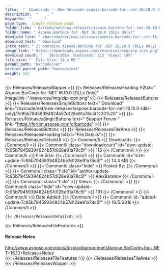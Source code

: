 ```yaml
---
title:  "  Downloads ---New-Releases-aspose.barcode-for-.net-16.10.0-(dlls-only) . " 
description:  "    . " 
keywords:  "    . " 
page_type:  single_release_page
folder_link: " barcode/net/new-releases/aspose.barcode-for-.net-16.10.0-(dlls-only)/"
folder_name: " Aspose.BarCode for .NET 16.10.0 (DLLs Only)"
download_link: " /barcode/net/new-releases/aspose.barcode-for-.net-16.10.0-(dlls-only)/7c95b79459394824b57d128e91a78c5f"
download_text: " Download"
Intro_text: " It contains Aspose.BarCode for .NET 16.10.0 (DLLs Only) release."
image_link: " https://downloads.aspose.com/resources/img/zip-icon.png"
download_count: "   10/5/2016  Downloads: 113  Views: 190"
file_size: "  File Size: 14.4 MB "
parent_path: "barcode/net"
section_parent_path: "barcode/net"
weight: 152 
---
```


{{< Releases/ReleasesWapper >}}
  {{< Releases/ReleasesHeading H2txt=" Aspose.BarCode for .NET 16.10.0 (DLLs Only)" imagelink="/resources/img/zip-icon.png">}}
  {{< Releases/ReleasesButtons >}}
    {{< Releases/ReleasesSingleButtons text=" Download" link="/barcode/net/new-releases/aspose.barcode-for-.net-16.10.0-(dlls-only)/7c95b79459394824b57d128e91a78c5f%20%20" >}}
    {{< Releases/ReleasesSingleButtons text=" Support Forum " link="https://forum.aspose.com/c/barcode" >}}
  {{< Releases/ReleasesButtons >}}
  {{< Releases/ReleasesFileArea >}}
    {{< Releases/ReleasesHeading h4txt="File Details">}}
    {{< Releases/ReleasesDetailsUl >}}
            {{< Common/li  >}} Downloads: {{< /Common/li >}} 
      {{< Common/li class="downloadcount" id="dwn-update-7c95b79459394824b57d128e91a78c5f" >}} 113 {{< /Common/li >}} 
      {{< Common/li  >}} File Size: {{< /Common/li >}} 
      {{< Common/li id="size-update-7c95b79459394824b57d128e91a78c5f" >}} 14.4 MB {{< /Common/li >}} 
      {{< Common/li  class="hide" >}} Posted By: {{< /Common/li >}} 
      {{< Common/li class="hide" id="author-update-7c95b79459394824b57d128e91a78c5f" >}} AlexBaranov {{< /Common/li >}} 
      {{< Common/li class="hide"  >}} Views: {{< /Common/li >}} 
      {{< Common/li class="hide" id="view-update-7c95b79459394824b57d128e91a78c5f" >}} 191 {{< /Common/li >}} 
      {{< Common/li  >}} Date Added: {{< /Common/li >}} 
      {{< Common/li id="added-update-7c95b79459394824b57d128e91a78c5f" >}} 10/5/2016 {{< /Common/li >}} 

    {{< /Releases/ReleasesDetailsUl >}}

  {{< Releases/ReleasesFileFeatures >}}
      <h4>Release Notes</h4><div><a href="http://www.aspose.com/docs/display/barcodenet/Aspose.BarCode+for+.NET+16.10+Release+Notes">http://www.aspose.com/docs/display/barcodenet/Aspose.BarCode+for+.NET+16.10+Release+Notes</a></div>
  {{< /Releases/ReleasesFileFeatures >}}
 {{< /Releases/ReleasesFileArea >}}
{{< /Releases/ReleasesWapper >}}


